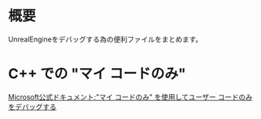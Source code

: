# 概要

UnrealEngineをデバッグする為の便利ファイルをまとめます。


# C++ での "マイ コードのみ"

[Microsoft公式ドキュメント:"マイ コードのみ" を使用してユーザー コードのみをデバッグする](https://learn.microsoft.com/ja-jp/visualstudio/debugger/just-my-code?view=vs-2022#BKMK_C___Just_My_Code)